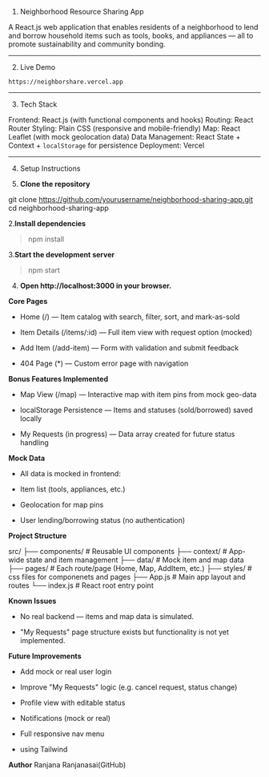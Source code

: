 1. Neighborhood Resource Sharing App

A React.js web application that enables residents of a neighborhood to lend and borrow household items such as tools, books, and appliances — all to promote sustainability and community bonding.

---

2.  Live Demo

  
 `https://neighborshare.vercel.app`

---

3. Tech Stack

Frontend: React.js (with functional components and hooks)
Routing: React Router
Styling: Plain CSS (responsive and mobile-friendly)
Map: React Leaflet (with mock geolocation data)
Data Management: React State + Context + `localStorage` for persistence
Deployment: Vercel 

---

4. Setup Instructions

1. **Clone the repository**

>
git clone https://github.com/yourusername/neighborhood-sharing-app.git
cd neighborhood-sharing-app

2.**Install dependencies**

>npm install

3.**Start the development server**
>npm start

4. **Open http://localhost:3000 in your browser.**

<!-- Features -->
**Core Pages**
 *  Home (/) — Item catalog with search, filter, sort, and mark-as-sold

* Item Details (/items/:id) — Full item view with request option (mocked)

* Add Item (/add-item) — Form with validation and submit feedback

* 404 Page (*) — Custom error page with navigation

**Bonus Features Implemented**

* Map View (/map) — Interactive map with item pins from mock geo-data

* localStorage Persistence — Items and statuses (sold/borrowed) saved locally

* My Requests (in progress) — Data array created for future status handling

**Mock Data**
* All data is mocked in frontend:

* Item list (tools, appliances, etc.)

* Geolocation for map pins

* User lending/borrowing status (no authentication)



**Project Structure**

src/
├── components/         # Reusable UI components
├── context/            # App-wide state and item management
├── data/               # Mock item and map data
├── pages/              # Each route/page (Home, Map, AddItem, etc.)
├── styles/             # css files for componenets and pages
├── App.js              # Main app layout and routes
└── index.js            # React root entry point


**Known Issues**
* No real backend — items and map data is  simulated.

* "My Requests" page structure exists but functionality is not yet implemented.

**Future Improvements**


* Add mock or real user login

* Improve "My Requests" logic (e.g. cancel request, status change)

* Profile view with editable status

* Notifications (mock or real)

* Full responsive nav menu

* using Tailwind  

**Author**
Ranjana
Ranjanasai(GitHub)

